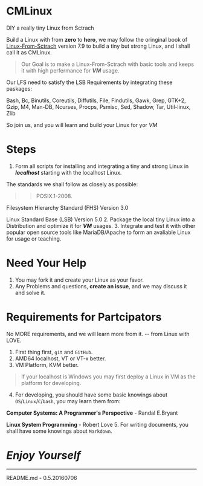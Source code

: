 # CMLinux
DIY a really tiny Linux from Sctrach

Build a Linux with from **zero** to **hero**, we may follow the oringinal book of [Linux-From-Sctrach](http://www.linuxfromscratch.org/lfs/downloads/stable/LFS-BOOK-7.9-NOCHUNKS.html) version 7.9 to build a tiny but strong Linux, and I shall call it as CMLinux.

> Our Goal is to make a Linux-From-Sctrach with basic tools and keeps it with high perfermance for ***VM*** usage.
> 
Our LFS need to satisfy the LSB Requirements by integrating these paskages:
> 
Bash, Bc, Binutils, Coreutils, Diffutils, File, Findutils, Gawk, Grep, GTK+2, Gzip, M4, Man-DB, Ncurses, Procps, Psmisc, Sed, Shadow, Tar, Util-linux, Zlib
>
So join us, and you will learn and build your Linux for yor *VM*

# Steps
1. Form all scripts for installing and integrating a tiny and strong Linux in ***localhost*** starting with the localhost Linux.
> 
The standards we shall follow as closely as possible:
> > POSIX.1-2008.
> >
Filesystem Hierarchy Standard (FHS) Version 3.0
> >
Linux Standard Base (LSB) Version 5.0
2. Package the local tiny Linux into a Distribution and optimize it for ***VM*** usages.
3. Integrate and test it with other popular open source tools like MariaDB/Apache to form an avaliable Linux for usage or teaching.

# Need Your Help
1. You may fork it and create your Linux as your favor.
2. Any Problems and questions, **create an issue**, and we may discuss it and solve it.

# Requirements for Partcipators
> 
No MORE requirements, and we will learn more from it.  -- from Linux with LOVE.

1. First thing first, `git` and `GitHub`.
2. AMD64 localhost, VT or VT-x better.
3. VM Platform, KVM better.
> If your localhost is Windows you may first deploy a Linux in VM as the platform for developing.
4. For developing, you should have some basic knowings about `OS`/`Linux`/`C`/`bash`, you may learn them from:
> 
**Computer Systems: A Programmer's Perspective** -  Randal E.Bryant
> 
**Linux System Programming** - Robert Love 
5. For writing documents, you shall have some knowings about `Markdown`.

# *Enjoy Yourself*

---
README.md - 0.5.20160706